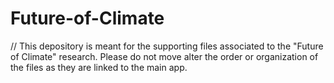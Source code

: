 # Future-of-Climate
// This depository is meant for the supporting files associated to the "Future of Climate" research. Please do not move alter the order or organization of the files as they are linked to the main app. 
